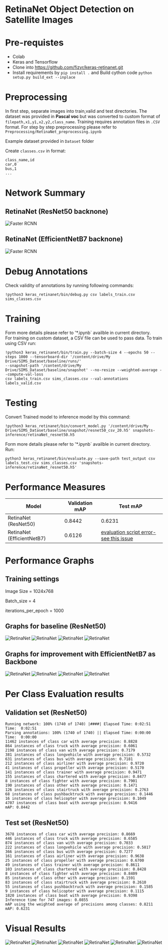 # RetinaNet Object Detection on Satellite Images

# Pre-requistes
 - Colab
 - Keras and Tensorflow
 - Clone into https://github.com/fizyr/keras-retinanet.git
 - Install requirements by `pip install .` and Build cython code `python setup.py build_ext --inplace`
 
# Preprocessing
In first step, separate images into train,valid and test directories. The dataset was provided in <b>Pascal voc </b> but was converted to custom format
of `filepath,x1,y1,x2,y2,class_name`. Training requires annotation files in `.CSV` format. For step by step preprocessing please refer to 
`Preprocessing/RetinaNet_preprocessing.ipynb` <br />

Example dataset provided in `Dataset` folder

Create `classes.csv` in format:
```
class_name,id
car,0
bus,1
...
```

# Network Summary
## RetinaNet (ResNet50 backnone)
![Faster RCNN](Summary/model_plot_retinaNet_resnet50.png)
## RetinaNet (EfficientNetB7 backnone)
![Faster RCNN](Summary/RetinaNet_model_plot_effNetB7_backbone.png)

# Debug Annotations
Check validity of annotations by running following commands:

```
!python3 keras_retinanet/bin/debug.py csv labels_train.csv sims_classes.csv  

```

# Training
Form more details please refer to '*.ipynb` availble in current directory. <br />
For training on custom dataset, a CSV file can be used to pass data. To train using CSV run:
```
!python3 keras_retinanet/bin/train.py --batch-size 4 --epochs 50 --steps 1000 --tensorboard-dir '/content/drive/My Drive/SIMS_Dataset/baseline/runs/' 
--snapshot-path '/content/drive/My Drive/SIMS_Dataset/baseline/snapshot' --no-resize --weighted-average --compute-val-loss 
csv labels_train.csv sims_classes.csv --val-annotations labels_valid.csv
```

# Testing
Convert Trained model to inference model by this command:
```
!python3 keras_retinanet/bin/convert_model.py '/content/drive/My Drive/SIMS_Dataset/baseline/snapshot/resnet50_csv_20.h5' snapshots-inference/retinaNet_resnet50.h5
```
Form more details please refer to '*.ipynb` availble in current directory. <br />
Run:
```
python3 keras_retinanet/bin/evaluate.py --save-path test_output csv labels_test.csv sims_classes.csv 'snapshots-inference/retinaNet_resnet50.h5'
```

# Performance Measures
Model | Validation mAP | Test mAP
------------ | ------------- | -------------
RetinaNet (ResNet50) | 0.8442 | 0.6231
RetinaNet (EfficientNetB7) | 0.6126 | [evaluation script error-see this issue](https://github.com/fizyr/keras-retinanet/issues/647)

# Performance Graphs
## Training settings

Image Size = 1024x768

Batch_size = 4

iterations_per_epoch = 1000


## Graphs for baseline (ResNet50)
![RetinaNet](Graphs/baseline/1.PNG)
![RetinaNet](Graphs/baseline/2.PNG)
![RetinaNet](Graphs/baseline/3.PNG)
![RetinaNet](Graphs/baseline/4.PNG)

## Graphs for improvement with EfficientNetB7 as Backbone
![RetinaNet](Graphs/EfficientNet(backbone)/1.PNG)
![RetinaNet](Graphs/EfficientNet(backbone)/2.PNG)
![RetinaNet](Graphs/EfficientNet(backbone)/3.PNG)
![RetinaNet](Graphs/EfficientNet(backbone)/4.PNG)



# Per Class Evaluation results
## Validation set (ResNet50)
```
Running network: 100% (1740 of 1740) |####| Elapsed Time: 0:02:51 Time:  0:02:51
Parsing annotations: 100% (1740 of 1740) || Elapsed Time: 0:00:00 Time:  0:00:00
11462 instances of class car with average precision: 0.8828
864 instances of class truck with average precision: 0.6061
2198 instances of class van with average precision: 0.7179
381 instances of class longvehicle with average precision: 0.5732
631 instances of class bus with average precision: 0.7181
212 instances of class airliner with average precision: 0.9720
41 instances of class propeller with average precision: 0.5170
141 instances of class trainer with average precision: 0.9471
155 instances of class chartered with average precision: 0.8477
8 instances of class fighter with average precision: 0.7901
190 instances of class other with average precision: 0.1471
126 instances of class stairtruck with average precision: 0.2763
68 instances of class pushbacktruck with average precision: 0.1446
16 instances of class helicopter with average precision: 0.1049
4707 instances of class boat with average precision: 0.9416
mAP: 0.8442
```
## Test set (ResNet50)
```
3678 instances of class car with average precision: 0.8669
446 instances of class truck with average precision: 0.6585
874 instances of class van with average precision: 0.7033
222 instances of class longvehicle with average precision: 0.5817
366 instances of class bus with average precision: 0.7277
161 instances of class airliner with average precision: 0.9638
25 instances of class propeller with average precision: 0.6700
49 instances of class trainer with average precision: 0.8611
103 instances of class chartered with average precision: 0.8428
8 instances of class fighter with average precision: 0.8409
85 instances of class other with average precision: 0.1591
83 instances of class stairtruck with average precision: 0.2610
55 instances of class pushbacktruck with average precision: 0.1585
9 instances of class helicopter with average precision: 0.1115
1820 instances of class boat with average precision: 0.9398
Inference time for 747 images: 0.0855
mAP using the weighted average of precisions among classes: 0.8211
mAP: 0.6231
```


# Visual Results
![RetinaNet](images/1.png)
![RetinaNet](images/2.png)
![RetinaNet](images/3.png)
![RetinaNet](images/4.png)
![RetinaNet](images/5.png)
![RetinaNet](images/6.png)
